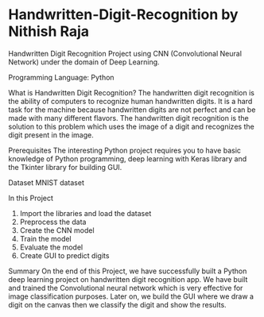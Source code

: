 # Handwritten-Digit-Recognition by Nithish Raja
Handwritten Digit Recognition Project using CNN (Convolutional Neural Network) under the domain of Deep Learning. 

Programming Language: Python

What is Handwritten Digit Recognition?
The handwritten digit recognition is the ability of computers to recognize human handwritten digits. 
It is a hard task for the machine because handwritten digits are not perfect and can be made with many different flavors. 
The handwritten digit recognition is the solution to this problem which uses the image of a digit and recognizes the digit present in the image.

Prerequisites
The interesting Python project requires you to have basic knowledge of Python programming, 
deep learning with Keras library and the Tkinter library for building GUI.

Dataset
MNIST dataset

In this Project
1. Import the libraries and load the dataset
2. Preprocess the data
3. Create the CNN model
4. Train the model
5. Evaluate the model
6. Create GUI to predict digits


Summary
On the end of this Project, we have successfully built a Python deep learning project on handwritten digit recognition app. 
We have built and trained the Convolutional neural network which is very effective for image classification purposes. 
Later on, we build the GUI where we draw a digit on the canvas then we classify the digit and show the results.
